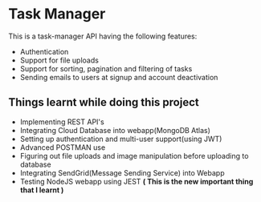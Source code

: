 # Task Manager

This is a task-manager API having the following features:
- Authentication
- Support for file uploads
- Support for sorting, pagination and filtering of tasks
- Sending emails to users at signup and account deactivation

## Things learnt while doing this project

- Implementing REST API's 
- Integrating Cloud Database into webapp(MongoDB Atlas)
- Setting up authentication and multi-user support(using JWT)
- Advanced POSTMAN use
- Figuring out file uploads and image manipulation before uploading to database
- Integrating SendGrid(Message Sending Service) into Webapp
- Testing NodeJS webapp using JEST **( This is the new important thing that I learnt )** 